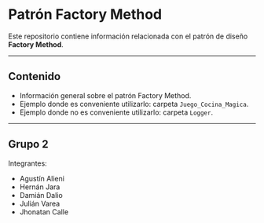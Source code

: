 # Patrón Factory Method

Este repositorio contiene información relacionada con el patrón de diseño **Factory Method**.

---

## Contenido

- Información general sobre el patrón Factory Method.
- Ejemplo donde es conveniente utilizarlo: carpeta `Juego_Cocina_Magica`.
- Ejemplo donde no es conveniente utilizarlo: carpeta `Logger`.

---

## Grupo 2

Integrantes:

- Agustín Alieni  
- Hernán Jara  
- Damián Dalio  
- Julián Varea  
- Jhonatan Calle
